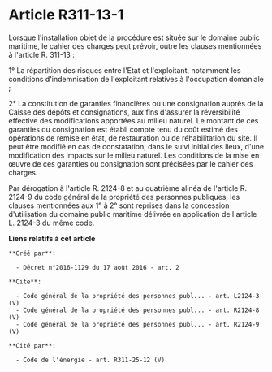 # Article R311-13-1

Lorsque l'installation objet de la procédure est située sur le domaine public maritime, le cahier des charges peut prévoir,
outre les clauses mentionnées à l'article R. 311-13 : 

1° La répartition des risques entre l'Etat et l'exploitant, notamment les conditions d'indemnisation de l'exploitant
relatives à l'occupation domaniale ; 

2° La constitution de garanties financières ou une consignation auprès de la Caisse des dépôts et consignations, aux fins
d'assurer la réversibilité effective des modifications apportées au milieu naturel. Le montant de ces garanties ou
consignation est établi compte tenu du coût estimé des opérations de remise en état, de restauration ou de réhabilitation du
site. Il peut être modifié en cas de constatation, dans le suivi initial des lieux, d'une modification des impacts sur le
milieu naturel. Les conditions de la mise en œuvre de ces garanties ou consignation sont précisées par le cahier des
charges. 

Par dérogation à l'article R. 2124-8 et au quatrième alinéa de l'article R. 2124-9 du code général de la propriété des
personnes publiques, les clauses mentionnées aux 1° à 2° sont reprises dans la concession d'utilisation du domaine public
maritime délivrée en application de l'article L. 2124-3 du même code.

**Liens relatifs à cet article**

	**Créé par**:

	  - Décret n°2016-1129 du 17 août 2016 - art. 2

	**Cite**:

	  - Code général de la propriété des personnes publ... - art. L2124-3 (V)
	  - Code général de la propriété des personnes publ... - art. R2124-8 (V)
	  - Code général de la propriété des personnes publ... - art. R2124-9 (V)

	**Cité par**:

	  - Code de l'énergie - art. R311-25-12 (V)
